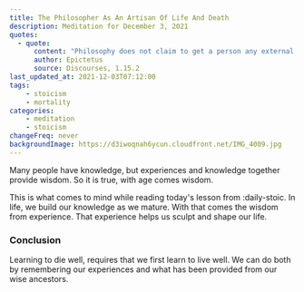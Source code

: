 ```yaml
---
title: The Philosopher As An Artisan Of Life And Death
description: Meditation for December 3, 2021
quotes: 
  - quote:
      content: "Philosophy does not claim to get a person any external possession. To do so would be beyond its field. As wood is to the carpenter, bronze to the sculptor, so our own lives are the proper material in the art of living."
      author: Epictetus
      source: Discourses, 1.15.2
last_updated_at: 2021-12-03T07:12:00
tags:
    - stoicism
    - mortality
categories:
    - meditation
    - stoicism
changeFreq: never
backgroundImage: https://d3iwoqnah6ycun.cloudfront.net/IMG_4009.jpg
---
```


Many people have knowledge, but experiences and knowledge together provide wisdom. So it is true, with age comes wisdom.

This is what comes to mind while reading today's lesson from :daily-stoic. In life, we build our knowledge as we 
mature. With that comes the wisdom from experience. That experience helps us sculpt and shape our life.

### Conclusion

Learning to die well, requires that we first learn to live well. We can do both by remembering our experiences and what 
has been provided from our wise ancestors.

